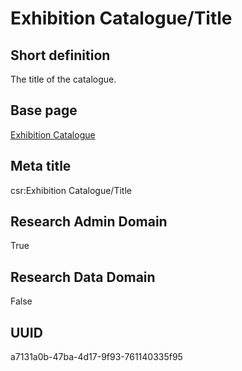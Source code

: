 # Exhibition Catalogue/Title
## Short definition
The title of the catalogue.
## Base page
[Exhibition Catalogue](../../Objects/Exhibition%20Catalogue.md)
## Meta title
csr:Exhibition Catalogue/Title
## Research Admin Domain
True
## Research Data Domain
False
## UUID
a7131a0b-47ba-4d17-9f93-761140335f95
